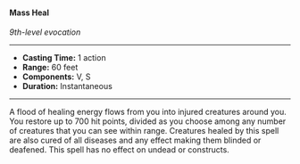 #### Mass Heal
*9th-level evocation*
___
- **Casting Time:** 1 action
- **Range:** 60 feet
- **Components:** V, S
- **Duration:** Instantaneous
___
A flood of healing energy flows from you into injured creatures around you. You restore up to 700 hit points, divided as you choose among any number of creatures that you can see within range. Creatures healed by this spell are also cured of all diseases and any effect making them blinded or deafened. This spell has no effect on undead or constructs.